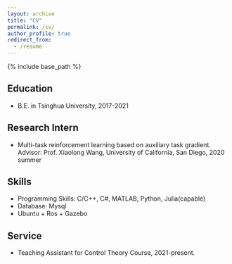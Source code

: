 ```yaml
---
layout: archive
title: "CV"
permalink: /cv/
author_profile: true
redirect_from:
  - /resume
---
```


{% include base_path %}

## Education
* B.E. in Tsinghua University, 2017-2021

## Research Intern
* Multi-task reinforcement learning based on auxiliary task gradient.  
  Advisor: Prof. Xiaolong Wang, University of California, San Diego, 2020 summer
  
## Skills
* Programming Skills:
  C/C++, C#, MATLAB, Python, Julia(capable)
* Database: Mysql
* Ubuntu + Ros + Gazebo

## Service
* Teaching Assistant for Control Theory Course, 2021-present.
